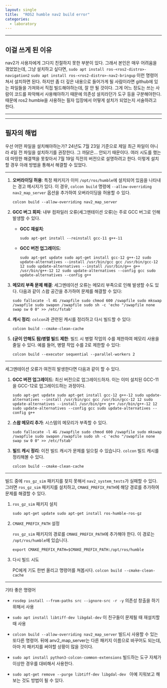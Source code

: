 ```yaml
---
layout: single
title:  "ROS2 humble nav2 build error"
categories:
  - laboratory
---
```



---


## 이걸 쓰게 된 이유
nav2가 사용자에게 그다지 친절하지 못한 부분이 있다. 그래서 본인은 매우 어려움을 겪었었는데, 그냥 설치하고 싶다면, 
`sudo apt install ros-<ros2-distro>-navigation2`
`sudo apt install ros-<ros2-distro>-nav2-bringup`
이런 명령어 쳐서 설치하면 된다. 하지만 좀 더 깊은 내용으로 들어가게 될 사람이라면 github에 있는 파일들을 가져와서 직접 빌드해야하는데, 잘 안 될 것이다. 그게 어느 정도는 쓰는 사람이 코드를 파악해서 사용해야하기 때문에 의존성 설치라던가 도구 등을 구분해야한다. 때문에 ros2 humble을 사용하는 필자 입장에서 어떻게 설치가 되었는지 서술하려고 한다.

---
---
##  필자의 해법

우선 어떤 파일을 설치해야하는가? 24년도 7월 23일 기준으로 제일 최근 파일이 아니라 4일 전 파일을 설치하기를 권장한다. 그 까닭은... 안되기 때문이다. 여러 시도를 했는데 마땅한 해결책을 못찾아서 7월 19일 직전의 버전으로 설명하려고 한다. 이렇게 설치할 경우 아래 방법을 통해서 해결할 수 있었다.

---


1. **오버라이딩 허용**: 특정 패키지가 이미 `/opt/ros/humble`에 설치되어 있음을 나타내는 경고 메시지가 있다. 이 경우, `colcon build` 명령에 `--allow-overriding nav2_map_server` 옵션을 추가하여 오버라이딩을 허용할 수 있다. 
    
    `colcon build --allow-overriding nav2_map_server`
    
2. **GCC 버그 회피**: 내부 컴파일러 오류(세그멘테이션 오류)는 주로 GCC 버그로 인해 발생할 수 있다.
    
    - **GCC 재설치**:
        
        `sudo apt-get install --reinstall gcc-11 g++-11`
        
    - **GCC 버전 업그레이드**:
        
        `sudo apt-get update sudo apt-get install gcc-12 g++-12 sudo update-alternatives --install /usr/bin/gcc gcc /usr/bin/gcc-12 12 sudo update-alternatives --install /usr/bin/g++ g++ /usr/bin/g++-12 12 sudo update-alternatives --config gcc sudo update-alternatives --config g++`
        
3. **메모리 부족 문제 해결**: 세그멘테이션 오류는 메모리 부족으로 인해 발생할 수도 있다. 다음과 같이 스왑 공간을 추가하여 문제를 해결할 수 있다:
    
    `sudo fallocate -l 4G /swapfile sudo chmod 600 /swapfile sudo mkswap /swapfile sudo swapon /swapfile sudo sh -c 'echo "/swapfile none swap sw 0 0" >> /etc/fstab'`
    
4. **캐시 정리**: `colcon`과 관련된 캐시를 정리하고 다시 빌드할 수 있다:
    
    `colcon build --cmake-clean-cache`
    
5. **(굳이 안해도 됨)병렬 빌드 제한**: 빌드 시 병렬 작업의 수를 제한하여 메모리 사용을 줄일 수 있다. 예를 들어, 병렬 작업 수를 2로 제한할 수 있다:
    
    `colcon build --executor sequential --parallel-workers 2`
    

---

세그멘테이션 오류가 여전히 발생한다면 다음과 같이 할 수 있다.

1. **GCC 버전 업그레이드**: 최신 버전으로 업그레이드하자. 이는 이미 설치된 GCC-11을 GCC-12로 업그레이드하는 과정이다.
    
    `sudo apt-get update sudo apt-get install gcc-12 g++-12 sudo update-alternatives --install /usr/bin/gcc gcc /usr/bin/gcc-12 12 sudo update-alternatives --install /usr/bin/g++ g++ /usr/bin/g++-12 12 sudo update-alternatives --config gcc sudo update-alternatives --config g++`
    
2. **스왑 메모리 추가**: 시스템의 메모리가 부족할 수 있다.
    
    `sudo fallocate -l 4G /swapfile sudo chmod 600 /swapfile sudo mkswap /swapfile sudo swapon /swapfile sudo sh -c 'echo "/swapfile none swap sw 0 0" >> /etc/fstab'`
    
3. **빌드 캐시 정리**: 이전 빌드 캐시가 문제를 일으킬 수 있습니다. `colcon` 빌드 캐시를 정리해볼 수 있다.
    
    `colcon build --cmake-clean-cache`
    

---

빌드 중에 `ros_gz_sim` 패키지를 찾지 못해서 `nav2_system_tests`가 실패할 수 있다. 그러면 `ros_gz_sim` 패키지를 설치하고, `CMAKE_PREFIX_PATH`에 해당 경로를 추가하여 문제를 해결할 수 있다.

 1. `ros_gz_sim` 패키지 설치
	
	`sudo apt-get update sudo apt-get install ros-humble-ros-gz`

 2. `CMAKE_PREFIX_PATH` 설정

	`ros_gz_sim` 패키지의 경로를 `CMAKE_PREFIX_PATH`에 추가해야 한다. 이 경로는 `/opt/ros/humble`에 있습니다.
	
	`export CMAKE_PREFIX_PATH=$CMAKE_PREFIX_PATH:/opt/ros/humble`

 3. 다시 빌드 시도
	
	PC에게 기도 한번 올리고 명령어를 쳐봅시다.
	`colcon build --cmake-clean-cache`

---

기타 좋은 명령어
- `rosdep install --from-paths src --ignore-src -r -y`
	의존성 창출을 하기 위해서 사용
	
- `sudo apt install libtiff-dev libgdal-dev`
	이 친구들이 문제될 때 재설치할때 사용
	
- `colcon build --allow-overriding nav2_map_server`
	빌드시 사용할 수 있는 또다른 명령어. 뒤에 anv2_map_server는 다른 패키지 이름으로 바꾸어도 되는데, 아마 저 패키지를 써야할 상황이 많을 것이다.
	
- `sudo apt install python3-colcon-common-extensions`
	빌드하는 도구 자체가 이상한 경우를 대비해서 사용한다.
	
- `sudo apt-get remove --purge libtiff-dev libgdal-dev `
	아예 지워보고 해보는 것도 방법이 될 수 있다.
